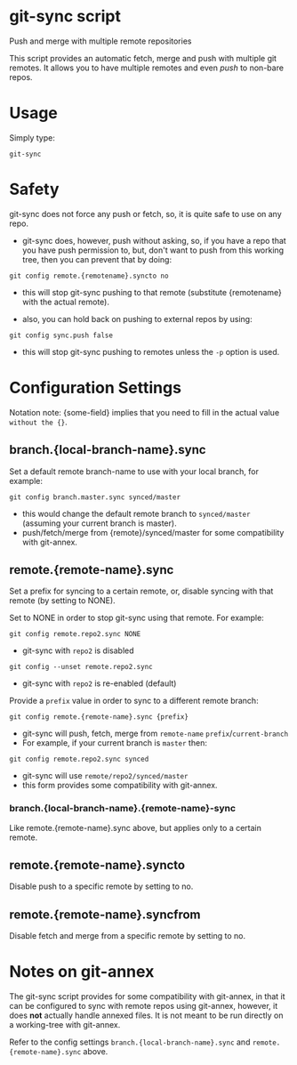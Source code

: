 # git-sync script
Push and merge with multiple remote repositories

This script provides an automatic fetch, merge and push with multiple git remotes. It allows you to have multiple remotes and even *push* to non-bare repos.

# Usage
Simply type:

    git-sync

# Safety
git-sync does not force any push or fetch, so, it is quite safe to use on any repo.

- git-sync does, however, push without asking, so, if you have a repo that you have push permission to, but, don't  want to push from this working tree, then you can prevent that by doing:
```
git config remote.{remotename}.syncto no
```
- this will stop git-sync pushing to that remote (substitute {remotename} with the actual remote).

- also, you can hold back on pushing to external repos by using:
```
git config sync.push false
```
- this will stop git-sync pushing to remotes unless the `-p` option is used.

# Configuration Settings
Notation note: {some-field} implies that you need to fill in the actual value `without the {}`.

## branch.{local-branch-name}.sync
Set a default remote branch-name to use with your local branch, for example:
```
git config branch.master.sync synced/master
```
- this would change the default remote branch to `synced/master` (assuming your current branch is master).
- push/fetch/merge from {remote}/synced/master for some compatibility with git-annex.

## remote.{remote-name}.sync
Set a prefix for syncing to a certain remote, or, disable syncing with that remote (by setting to NONE).

Set to NONE in order to stop git-sync using that remote. For example:
```
git config remote.repo2.sync NONE
```
- git-sync with `repo2` is disabled
```
git config --unset remote.repo2.sync
```
- git-sync with `repo2` is re-enabled (default)

Provide a `prefix` value in order to sync to a different remote branch:
```
git config remote.{remote-name}.sync {prefix}
```
- git-sync will push, fetch, merge from `remote-name` `prefix`/`current-branch`
- For example, if your current branch is `master` then:
```
git config remote.repo2.sync synced
```
- git-sync will use `remote/repo2/synced/master`
- this form provides some compatibility with git-annex.

### branch.{local-branch-name}.{remote-name}-sync
Like remote.{remote-name}.sync above, but applies only to a certain remote.

## remote.{remote-name}.syncto
Disable push to a specific remote by setting to no.

## remote.{remote-name}.syncfrom
Disable fetch and merge from a specific remote by setting to no.

# Notes on git-annex
The git-sync script provides for some compatibility with git-annex, in that it can be configured to sync with remote repos using git-annex, however, it does __not__ actually handle annexed files. It is not meant to be run directly on a working-tree with git-annex.

Refer to the config settings `branch.{local-branch-name}.sync` and `remote.{remote-name}.sync` above.

